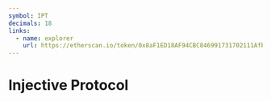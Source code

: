 ```yaml
---
symbol: IPT
decimals: 18
links:
  - name: explorer
    url: https://etherscan.io/token/0x8aF1ED18AF94CBC846991731702111AfbF904b45
---
```


# Injective Protocol
